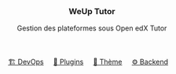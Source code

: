 <br/>
<div align="center">

<h3 align="center">WeUp Tutor</h3>
<p align="center">
Gestion des plateformes sous Open edX Tutor 
<br/>
<br/>
<br/>
<br/>
<a href="https://github.com/WeUp-Tutor/weup-tutor-devops">🏗️ DevOps</a>&nbsp;&nbsp;&nbsp;&nbsp;
<a href="https://github.com/WeUp-Tutor/weup-plugins">🧩 Plugins</a>&nbsp;&nbsp;&nbsp;&nbsp;
<a href="https://github.com/WeUp-Tutor/weup-tutor-indigo-release">🎨 Thème</a>&nbsp;&nbsp;&nbsp;&nbsp;
<a href="https://github.com/WeUp-Tutor/weup-tutor-edx-platform">⚙️ Backend</a>&nbsp;&nbsp;&nbsp;&nbsp;
</p>
</div>


